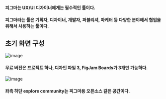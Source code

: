 #### 피그마는 UX/UI 디자이너에게는 필수적인 툴이다.
#### 피그마라는 툴은 기획자, 디자이너, 개발자, 퍼블리셔, 마케터 등 다양한 분야에서 협업을 위해서 사용하는 툴이다.

초기 화면 구성
----------------------------------------------------------------

![image](https://github.com/user-attachments/assets/25e9d470-e527-40ae-8cdb-e2e3786f2df8)

#### 무료 버전은 프로젝트 하나, 디자인 파일 3, FigJam Boards가 3개만 가능하다.

![image](https://github.com/user-attachments/assets/29de00b1-6b3a-4141-9229-367c29b66cb1)

#### 좌측 하단 explore community는 피그마용 오픈소스 같은 공간이다. 
